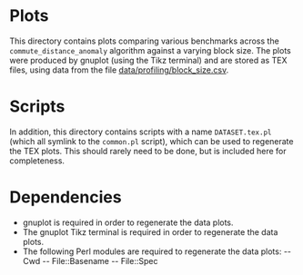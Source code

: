 # Plots
This directory contains plots comparing various benchmarks across the
`commute_distance_anomaly` algorithm against a varying block size. The plots
were produced by gnuplot (using the Tikz terminal) and are stored as TEX files,
using data from the file
[data/profiling/block_size.csv](https://github.com/joshuaspence/Thesis/blob/master/data/profiling/block_size.csv).

# Scripts
In addition, this directory contains scripts with a name `DATASET.tex.pl` (which
all symlink to the `common.pl` script), which can be used to regenerate the TEX
plots. This should rarely need to be done, but is included here for
completeness.

# Dependencies
- gnuplot is required in order to regenerate the data plots.
- The gnuplot Tikz terminal is required in order to regenerate the data plots.
- The following Perl modules are required to regenerate the data plots:
    -- Cwd
    -- File::Basename
    -- File::Spec